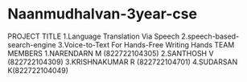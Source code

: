 # Naanmudhalvan-3year-cse
PROJECT TITLE 
1.Language Translation Via Speech
2.speech-based-search-engine
3.Voice-to-Text For Hands-Free Writing Hands
TEAM MEMBERS
1.NARENDARN M (822722104305)
2.SANTHOSH V (822722104309)
3.KRISHNAKUMAR R (822722104701)
4.SUDARSAN K(822722104049)
